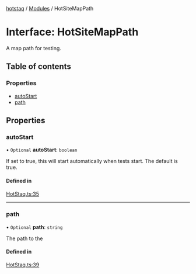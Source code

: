 [hotstaq](../README.md) / [Modules](../modules.md) / HotSiteMapPath

# Interface: HotSiteMapPath

A map path for testing.

## Table of contents

### Properties

- [autoStart](HotSiteMapPath.md#autostart)
- [path](HotSiteMapPath.md#path)

## Properties

### autoStart

• `Optional` **autoStart**: `boolean`

If set to true, this will start automatically when tests start.
The default is true.

#### Defined in

[HotStaq.ts:35](https://github.com/OurFreeLight/HotStaq/blob/3e452c5/src/HotStaq.ts#L35)

___

### path

• `Optional` **path**: `string`

The path to the

#### Defined in

[HotStaq.ts:39](https://github.com/OurFreeLight/HotStaq/blob/3e452c5/src/HotStaq.ts#L39)
